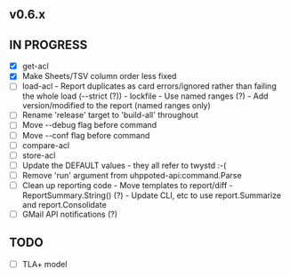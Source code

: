 ## v0.6.x

## IN PROGRESS

- [x] get-acl
- [x] Make Sheets/TSV column order less fixed
- [ ] load-acl
      - Report duplicates as card errors/ignored rather than failing the whole load (--strict (?))
      - lockfile
      - Use named ranges (?)
      - Add version/modified to the report (named ranges only)
- [ ] Rename 'release' target to 'build-all' throughout
- [ ] Move --debug flag before command
- [ ] Move --conf flag before command
- [ ] compare-acl
- [ ] store-acl
- [ ] Update the DEFAULT values - they all refer to twystd :-(
- [ ] Remove 'run' argument from uhppoted-api:command.Parse
- [ ] Clean up reporting code
      - Move templates to report/diff
      - ReportSummary.String() (?)
      - Update CLI, etc to use report.Summarize and report.Consolidate
- [ ] GMail API notifications (?)

## TODO

- [ ] TLA+ model
